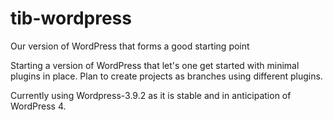tib-wordpress
=============

Our version of WordPress that forms a good starting point

Starting a version of WordPress that let's one get started with minimal plugins in place. Plan to create projects as branches using different plugins.

Currently using Wordpress-3.9.2 as it is stable and in anticipation of WordPress 4.

